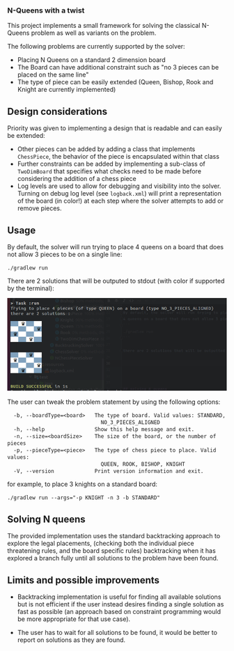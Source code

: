 ### N-Queens with a twist

This project implements a small framework for solving the classical N-Queens 
problem as well as variants on the problem.

The following problems are currently supported by the solver:
- Placing N Queens on a standard 2 dimension board
- The Board can have additional constraint such as "no 3 pieces can be placed on the same line"
- The type of piece can be easily extended (Queen, Bishop, Rook and Knight are currently implemented)

## Design considerations
Priority was given to implementing a design that is readable and can easily be extended:
  - Other pieces can be added by adding a class that implements `ChessPiece`, the behavior of the piece is encapsulated within that class
  - Further constraints can be added by implementing a sub-class of `TwoDimBoard` that specifies what checks need to be made before considering the addition of a chess piece
 - Log levels are used to allow for debugging and visibility into the solver.
Turning on debug log level (see `logback.xml`) will print a representation of the board (in color!) at each step where the solver attempts to add or remove pieces.

## Usage

By default, the solver will run trying to place
4 queens on a board that does not allow 3 pieces to be on a single line:
```
./gradlew run
```

There are 2 solutions that will be outputed to stdout (with color if supported by the terminal):

![alt text](run-4.png)

The user can tweak the problem statement by using the following options:
```Solve variants of the classical N-queens problem
  -b, --boardType=<board>   The type of board. Valid values: STANDARD,
                              NO_3_PIECES_ALIGNED
  -h, --help                Show this help message and exit.
  -n, --size=<boardSize>    The size of the board, or the number of pieces
  -p, --pieceType=<piece>   The type of chess piece to place. Valid values:
                              QUEEN, ROOK, BISHOP, KNIGHT
  -V, --version             Print version information and exit.
  ```

for example, to place 3 knights on a standard board:
```
./gradlew run --args="-p KNIGHT -n 3 -b STANDARD"
```

## Solving N queens
The provided implementation uses the standard backtracking approach
to explore the legal placements, (checking both the individual piece threatening rules, and the board specific rules)
backtracking when it has explored a branch fully until all solutions to the problem have been found.

## Limits and possible improvements
- Backtracking implementation is useful for finding all available solutions but is not efficient
if the user instead desires finding a single solution as fast as possible (an approach based on constraint programming
  would be more appropriate for that use case).
  
- The user has to wait for all solutions to be found, it would be better to report on solutions as they are found.
